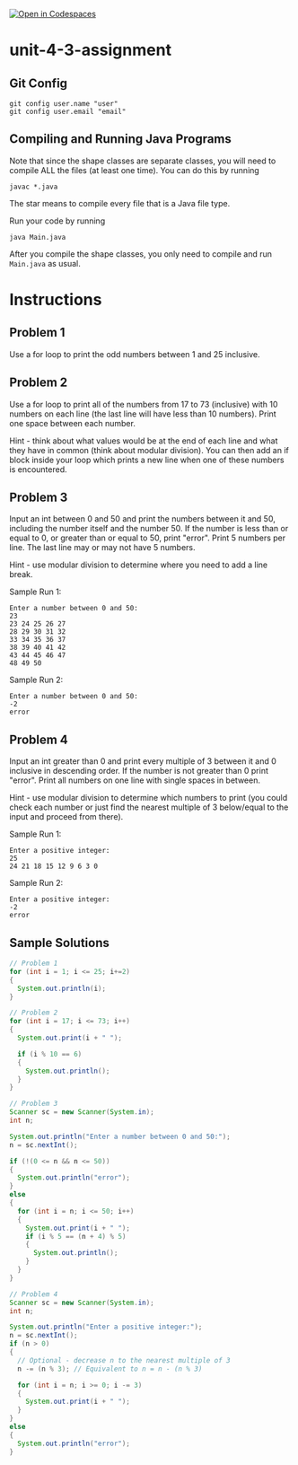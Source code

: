 [![Open in Codespaces](https://classroom.github.com/assets/launch-codespace-2972f46106e565e64193e422d61a12cf1da4916b45550586e14ef0a7c637dd04.svg)](https://classroom.github.com/open-in-codespaces?assignment_repo_id=17010544)
# unit-4-3-assignment

## Git Config
```
git config user.name "user"
git config user.email "email"
```

## Compiling and Running Java Programs
Note that since the shape classes are separate classes, you will need to compile ALL the files (at least one time).  You can do this by running
```
javac *.java
```
The star means to compile every file that is a Java file type.

Run your code by running
```
java Main.java
```

After you compile the shape classes, you only need to compile and run `Main.java` as usual.

# Instructions  

## Problem 1
Use a for loop to print the odd numbers between 1 and 25 inclusive.

## Problem 2
Use a for loop to print all of the numbers from 17 to 73 (inclusive) with 10 numbers on each line (the last line will have less than 10 numbers). Print one space between each number.

Hint - think about what values would be at the end of each line and what they have in common (think about modular division). You can then add an if block inside your loop which prints a new line when one of these numbers is encountered.

## Problem 3
Input an int between 0 and 50 and print the numbers between it and 50, including the number itself and the number 50. If the number is less than or equal to 0, or greater than or equal to 50, print "error". Print 5 numbers per line. The last line may or may not have 5 numbers.

Hint - use modular division to determine where you need to add a line break.

Sample Run 1:
```
Enter a number between 0 and 50:
23
23 24 25 26 27 
28 29 30 31 32 
33 34 35 36 37 
38 39 40 41 42 
43 44 45 46 47 
48 49 50
```
Sample Run 2:
```
Enter a number between 0 and 50:
-2
error
```

## Problem 4
Input an int greater than 0 and print every multiple of 3 between it and 0 inclusive in descending order. If the number is not greater than 0 print "error". Print all numbers on one line with single spaces in between.

Hint - use modular division to determine which numbers to print (you could check each number or just find the nearest multiple of 3 below/equal to the input and proceed from there).

Sample Run 1:
```
Enter a positive integer:
25
24 21 18 15 12 9 6 3 0 
```
Sample Run 2:
```
Enter a positive integer:
-2
error
```

## Sample Solutions
```java
// Problem 1
for (int i = 1; i <= 25; i+=2)
{
  System.out.println(i);
}

// Problem 2
for (int i = 17; i <= 73; i++)
{
  System.out.print(i + " ");

  if (i % 10 == 6)
  {
    System.out.println();
  }
}

// Problem 3
Scanner sc = new Scanner(System.in);
int n;

System.out.println("Enter a number between 0 and 50:");
n = sc.nextInt();

if (!(0 <= n && n <= 50))
{
  System.out.println("error");
}
else
{
  for (int i = n; i <= 50; i++)
  {
    System.out.print(i + " ");
    if (i % 5 == (n + 4) % 5)
    {
      System.out.println();
    }
  }
}

// Problem 4
Scanner sc = new Scanner(System.in);
int n;

System.out.println("Enter a positive integer:");
n = sc.nextInt();
if (n > 0)
{
  // Optional - decrease n to the nearest multiple of 3
  n -= (n % 3);	// Equivalent to n = n - (n % 3)

  for (int i = n; i >= 0; i -= 3)
  {
    System.out.print(i + " ");
  }
}
else
{
  System.out.println("error");
}
```
